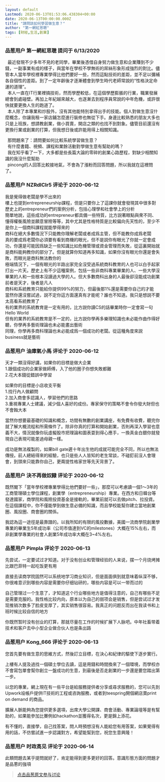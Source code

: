 ```yaml
---
layout: default
Lastmod: 2020-06-13T01:53:06.438304+00:00
date: 2020-06-13T00:00:00.000Z
title: "請問該如何學習做生意？"
author: "第一網紅思聰"
tags: [財經,生活,創業]
---
```



### 品葱用户 **第一網紅思聰** 提问于 6/13/2020
    
  最近發現不少多年不見的老同學，畢業後憑借自身努力做生意和企業賺到不少錢，一副事業有成的樣子，與當年在學校不學無術的屌絲形象形成強烈的對比。儘管本人當年學校裡專業學得比他們要好一些，然而這點技術的差距，並不足以彌補各自個性的差距。到了一定年齡後才逐漸體會到學生時代老師常說的“性格決定命運的道理”。  
  本人一直在IT行業裡搞技術，然而學歷較低，在這個學歷膨脹的行業，職業發展總會到處碰壁。再加上年紀越來越大，也逐漸去到程序員常說的中年危機，或許很快就要更換人生的跑道了。  
  本人除了本專業和炒股外，沒有其他能特別拿得出手的技能。個人對做生意沒什麼概念，你讓我租一家店鋪怎麼進行裝修也無從下手。身邊比較熟悉的朋友大多也只是上班族，想請教創業，做小買賣，開店之類的也找不到對象。儘管目前還沒有更換行業或創業的打算，但我想日後或許能用得上相關知識。  
  
  那問題來了：請問要如何比較系統學習做生意？  
  有什麼書籍、視頻、課程和業餘活動對學做生意有幫助的嗎？  
  我在知乎看了一下，大多都是些長篇大論的零碎的創業心路歷程，對缺少相關知識的我沒什麼幫助  
  pincong的人回答比較接地氣，不會為了漲粉而回答問題，所以我就在這裡問了。
    
                

### 品葱用户 **NZRdlClr5** 评论于 2020-06-12
        
我是覺得做老闆是學不出來的  
樓上也提到entrepreneurship課程，但是只要你上了這課你就會發現其中很多對歷史上的entrepreneur們的案例分析，包括心理學和社會學上的分析  
簡單地說，這些成功的entrepreneur都具備一些特質，比方説著眼點與衆不同、懂得權衡風險並願意冒險等等，其中尤其是性格特質是比較偏向先天性的，至少不是你上一個商科課程就能學得來的  
商科在絕大多數情況下只能教你理解老闆或者成爲主管，但不能教你成爲老闆  
真的要成爲老闆你必須要有看到商機的眼光，但不是説你有眼光了你就一定會成功，你還是可能因爲缺乏一些知識比如危機管理或資金管理而失敗，從這裏開始就是商科能夠教你的部分了。但是就算你知道再多知識，如果你沒有眼光你還是會失敗，而眼光是商科無法教你的  
極端情況下，一個有眼光的半路出家完全沒受過系統商科教育的人也可以白手起家打出一片天。歷史上有不少這種案例，包括一些非商科專業畢業的人、一些大學沒畢業的人和一些根本沒讀過大學的人。但大多數商科出身的人最後卻沒能成功創業  
前者是天才，後者是凡人  
商科和系統教育只能給你提供99%的努力，但最後那1%還是需要你自己的才能  
當然你還沒嘗試過，説不定你這方面還真有才能呢？誰也不知道。我只是想説不要太高看系統教育了  
有的業界的系統教育是一定有用的，比方説你讀CS的話畢業時你一定會寫一句Hello World  
但有的業界的系統教育是不一定的，比方説你學再多樂理知識也未必能作曲作得好聽，你學再多藝術理論也未必能畫出藝術  
同理，你學再多商科理論也未必能成爲一個成功的老闆。從這種角度來説business就是藝術
        
                

### 品葱用户 **油庫氣小馬** 评论于 2020-06-12
        
天才一類沒得好講，如果你的目標是做大企業  
1.跟個成功的企業家做師傅，入了他的圈子你想失敗都難  
2.花大本錢從錯誤中學習  
  
如果你的目標是小店收支平衡  
1.找行內人做顧問  
2.加入商會多認識人，學習他們的思路  
3.重視專業人士建議，減少個人喜好的成份。專家保守的策略不會令你發大財但也不會蝕大本  
  
當然你想要最基礎的知識和概念，坊間有無數的創業講座，有免費有收費，聽完你就了解大概流程和所需條件了。除非你真的打算和開始創業，否則再深入學習也意義不大，情況就像你玩虛擬股市把理論和圖表耍到得心應手，一換真金白銀你就發現自己表現可能差過母親一樣。  
  
成功是無法複製的，如果bill gate遲十年出生他的成就可能完全不同，所以也無法傳授。前人總結得來的經驗，也只是些人人皆知的老生常談，不碰釘前沒人會理會，到頭來只能靠你自己，更甭提性格家世等先天背景了。
        
                

### 品葱用户 **決不再做奴隸** 评论于 2020-06-12
        
既然閣下「當年學校裡專業學得比他們要好一些」，那麼可以考慮讀一個1～3年的工商管理碩士學位課程，創業學（entrepreneurship）專業。在西方和日韓台等發達國家，商學院和風險投資基金是接軌的，畢業前就可以去做pitch、拉投資。在這個課程中，你不僅能學到做生意必備的知識，而且學校能幫你建立當地創業圈、風投圈、商會圈的關係。  
  
我認為這一途徑是最靠譜的。以我所知的有限的風投數據，美國一流商學院創業學專業的畢業生5年成功率（公司市值達到VC的milestones）大概在15%左右，而非創業學專業的社會人創業5年成功率大概在3~4%左右。
        
                

### 品葱用户 **Pimpla** 评论于 2020-06-13
        
先尝试，一定要试过才知道。对于没有创业和管理经验的人来说，摆一个月烧烤摊比跟巴菲特一起吃饭更有用  
  
直接去读商学院固然可以系统地学习商业知识，但是面面俱到就意味着纵深不够，你很难意识到哪些内容是需要你仔细钻研的，哪些内容是可以一带而过的  
  
自己管理过一个生意了，才知道这个行业哪些地方是值得注意的，自己有哪些不足是需要克服的。我性格比较内向，原本以为自己的弱项会是销售，但是尝试过才发现推销次数多了脸皮变厚了，其实销售很容易。我真正的问题反而出在我读书和上班时候比较自信的地方  
  
你既然暂时没有创业的打算，那就尽量在工作的时候扩展下人脉吧。中年社畜带着技术和客户去中小型企业做合伙人也是条出路
        
                

### 品葱用户 **Kong_666** 评论于 2020-06-13
        
您首先要有做生意的思維方式，然後訂立目標，在決心和紀律的驅使下逐步實行。  
  
上樓有人提及過找一個碩士學位去讀，這是用錢和時間換來了一個環境，而學校亦不會寫包單會幫你創立一盤成功的生意，到最後是否走創業的一步還是要您踏出第一步。  
  
以您的專業，網上現在有一些平台是給服務提供者分享或尋求服務的，您可以先到Upwork竐帳戶提供IT技術的工程或咨詢服務，或者到teespring開個網店賣print on demand 的商品。  
  
擴展人脈能夠為您提供更多選項，出席大學公開課、商會活動、專業論壇等是有幫助的，如果能參加比賽例如hackathon並獲得名次，更是錦上添花。  
  
有不懂的，直接學，自己找答案，問人時預想沒有人能給您有用答案，如果覺得有用的話，不仿嘗試進一步認識對方，希望能幫到您，祝您生意興隆！
        
                

### 品葱用户 **时政高见** 评论于 2020-06-14
        
此類問題去某乎提問就好了，肯定能得到更多更好的回答。意識形態方面的問題才是品蔥的強項
        
                





> [点击品葱原文参与讨论](https://pincong.rocks/question/27185)

